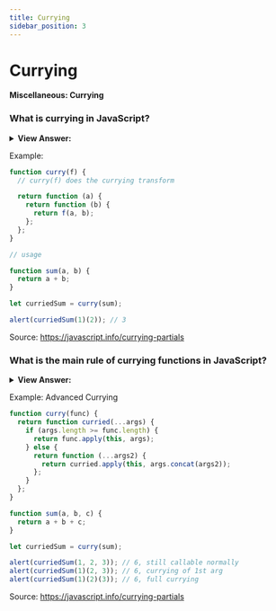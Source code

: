 ```yaml
---
title: Currying
sidebar_position: 3
---
```


# Currying

**Miscellaneous: Currying**

<head>
  <title>Currying - JavaScript Interview Questions & Answers</title>
  <meta charSet="utf-8" />
</head>

### What is currying in JavaScript?

<details>
  <summary><strong>View Answer:</strong></summary>
  <div>
  <div><strong>Interview Response:</strong> Currying is an advanced technique of working with functions. It is used not only in JavaScript, but in other languages as well. Currying is a transformation of functions that translates a function from callable as f(a, b, c) into callable as f(a)(b)(c). Currying does not call a function. It just transforms it. Currying allows us to easily get partials.
</div>
  </div>
</details>

Example:

```js
function curry(f) {
  // curry(f) does the currying transform

  return function (a) {
    return function (b) {
      return f(a, b);
    };
  };
}

// usage

function sum(a, b) {
  return a + b;
}

let curriedSum = curry(sum);

alert(curriedSum(1)(2)); // 3
```

Source: <https://javascript.info/currying-partials>

### What is the main rule of currying functions in JavaScript?

<details>
  <summary><strong>View Answer:</strong></summary>
  <div>
  <div><strong>Interview Response:</strong> Currying requires the function to have a fixed number of arguments. A function that uses rest parameters, such as f(...args), can’t be curried this way.
</div>
  </div>
</details>

Example: Advanced Currying

```js
function curry(func) {
  return function curried(...args) {
    if (args.length >= func.length) {
      return func.apply(this, args);
    } else {
      return function (...args2) {
        return curried.apply(this, args.concat(args2));
      };
    }
  };
}

function sum(a, b, c) {
  return a + b + c;
}

let curriedSum = curry(sum);

alert(curriedSum(1, 2, 3)); // 6, still callable normally
alert(curriedSum(1)(2, 3)); // 6, currying of 1st arg
alert(curriedSum(1)(2)(3)); // 6, full currying
```

Source: <https://javascript.info/currying-partials>
